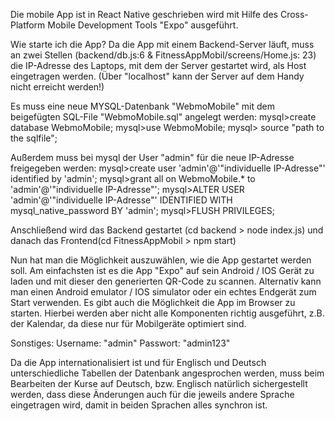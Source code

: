 Die mobile App ist in React Native geschrieben wird mit Hilfe des Cross-Platform Mobile Development Tools "Expo" ausgeführt.

Wie starte ich die App?
Da die App mit einem Backend-Server läuft, muss an zwei Stellen (backend/db.js:6 & FitnessAppMobil/screens/Home.js: 23) die IP-Adresse des Laptops, mit dem der Server gestartet wird, als Host eingetragen werden. (Über "localhost" kann der Server auf dem Handy nicht erreicht werden!)

Es muss eine neue MYSQL-Datenbank "WebmoMobile" mit dem beigefügten SQL-File "WebmoMobile.sql" angelegt werden:
mysql>create database WebmoMobile;
mysql>use WebmoMobile;
mysql> source "path to the sqlfile";

Außerdem muss bei mysql der User "admin" für die neue IP-Adresse freigegeben werden:
mysql>create user 'admin'@'"individuelle IP-Adresse"' identified by 'admin';
mysql>grant all on WebmoMobile.\* to 'admin'@'"individuelle IP-Adresse"';
mysql>ALTER USER 'admin'@'"individuelle IP-Adresse"' IDENTIFIED WITH mysql_native_password BY 'admin';
mysql>FLUSH PRIVILEGES;

Anschließend wird das Backend gestartet (cd backend > node index.js) und danach das Frontend(cd FitnessAppMobil > npm start)

Nun hat man die Möglichkeit auszuwählen, wie die App gestartet werden soll. Am einfachsten ist es die App "Expo" auf sein Android / IOS Gerät zu laden und mit dieser den generierten QR-Code zu scannen. Alternativ kann man einen Android emulator / IOS simulator oder ein echtes Endgerät zum Start verwenden. Es gibt auch die Möglichkeit die App im Browser zu starten. Hierbei werden aber nicht alle Komponenten richtig ausgeführt, z.B. der Kalendar, da diese nur für Mobilgeräte optimiert sind.

Sonstiges:
Username: "admin"
Passwort: "admin123"

Da die App internationalisiert ist und für Englisch und Deutsch unterschiedliche Tabellen der Datenbank angesprochen werden, muss beim Bearbeiten der Kurse auf Deutsch, bzw. Englisch natürlich sichergestellt werden, dass diese Änderungen auch für die jeweils andere Sprache eingetragen wird, damit in beiden Sprachen alles synchron ist.
